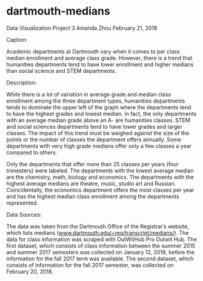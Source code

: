 # dartmouth-medians

Data Visualization Project 3
Amanda Zhou
February 21, 2018

Caption:

Academic departments at Dartmouth vary when it comes to per class median enrollment and average class grade. However, there is a trend that humanities departments tend to have lower enrollment and higher medians than social science and STEM departments.

Description:

While there is a lot of variation in average grade and median class enrollment among the three department types, humanities departments tends to dominate the upper left of the graph where the departments tend to have the highest grades and lowest median. In fact, the only departments with an average median grade above an A- are humanities classes. STEM and social sciences departments tend to have lower grades and larger classes. The impact of this trend must be weighed against the size of the points or the number of classes the department offers annually. Some departments with very high grade medians offer only a few classes a year compared to others.

Only the departments that offer more than 25 classes per years (four trimesters) were labeled. The departments with the lowest average median are the chemistry, math, biology and economics. The departments with the highest average medians are theatre, music, studio art and Russian. Coincidentally, the economics department offers the most classes per year and has the highest median class enrollment among the departments represented. 

Data Sources:

The data was taken from the Dartmouth Office of the Registrar’s website, which lists medians (www.dartmouth.edu/~reg/transcript/medians/). The data for class information was scraped with OutWitHub Pro Outwit Hub. The first dataset, which consists of class information between the summer 2015 and summer 2017 semesters was collected on January 12, 2018, before the information for the fall 2017 term was available. The second dataset, which consists of information for the fall 2017 semester, was collected on February 20, 2018. 
